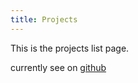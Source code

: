```yaml
---
title: Projects
---
```

This is the projects list page.

currently see on [github](https://github.com/ikhlashmulya)